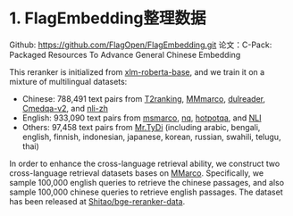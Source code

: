 # 1. FlagEmbedding整理数据

Github: https://github.com/FlagOpen/FlagEmbedding.git
论文：C-Pack: Packaged Resources To Advance General Chinese Embedding

This reranker is initialized from [xlm-roberta-base](https://huggingface.co/xlm-roberta-base), and we train it on a mixture of multilingual datasets:
- Chinese: 788,491 text pairs from [T2ranking](https://huggingface.co/datasets/THUIR/T2Ranking), [MMmarco](https://github.com/unicamp-dl/mMARCO), [dulreader](https://github.com/baidu/DuReader), [Cmedqa-v2](https://github.com/zhangsheng93/cMedQA2), and [nli-zh](https://huggingface.co/datasets/shibing624/nli_zh)
- English: 933,090 text pairs from [msmarco](https://huggingface.co/datasets/sentence-transformers/embedding-training-data), [nq](https://huggingface.co/datasets/sentence-transformers/embedding-training-data), [hotpotqa](https://huggingface.co/datasets/sentence-transformers/embedding-training-data), and [NLI](https://github.com/princeton-nlp/SimCSE)
- Others: 97,458 text pairs from [Mr.TyDi](https://github.com/castorini/mr.tydi) (including arabic, bengali, english, finnish, indonesian, japanese, korean, russian, swahili, telugu, thai)

In order to enhance the cross-language retrieval ability, we construct two cross-language retrieval datasets bases on [MMarco](https://github.com/unicamp-dl/mMARCO). 
Specifically, we sample 100,000 english queries to retrieve the chinese passages, and also sample 100,000 chinese queries to retrieve english passages.
The dataset has been released at [Shitao/bge-reranker-data](https://huggingface.co/datasets/Shitao/bge-reranker-data). 
